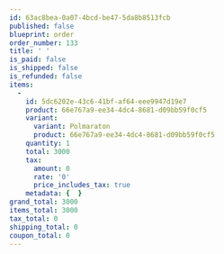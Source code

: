 ```yaml
---
id: 63ac8bea-0a07-4bcd-be47-5da8b8513fcb
published: false
blueprint: order
order_number: 133
title: ' '
is_paid: false
is_shipped: false
is_refunded: false
items:
  -
    id: 5dc6202e-43c6-41bf-af64-eee9947d19e7
    product: 66e767a9-ee34-4dc4-8681-d09bb59f0cf5
    variant:
      variant: Polmaraton
      product: 66e767a9-ee34-4dc4-8681-d09bb59f0cf5
    quantity: 1
    total: 3000
    tax:
      amount: 0
      rate: '0'
      price_includes_tax: true
    metadata: {  }
grand_total: 3000
items_total: 3000
tax_total: 0
shipping_total: 0
coupon_total: 0
---
```

